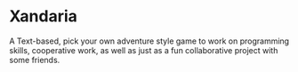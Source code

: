 Xandaria
========
A Text-based, pick your own adventure style game to work on programming skills, cooperative work, as well as just as a fun collaborative project with some friends.
